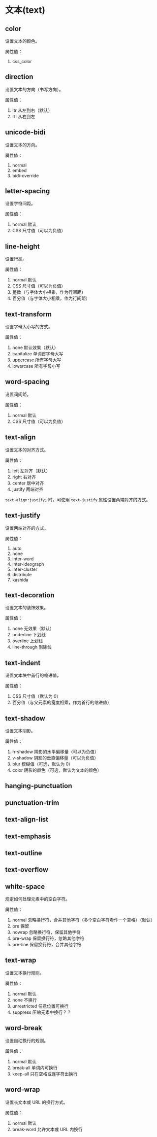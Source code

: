 文本(text)
=========

color
-----

设置文本的颜色。

属性值：

1. css_color

direction
---------

设置文本的方向（书写方向）。

属性值：

1. ltr 从左到右（默认）
2. rtl 从右到左

unicode-bidi
------------

设置文本的方向。

属性值：

1. normal
2. embed
3. bidi-override

letter-spacing
--------------

设置字符间距。

属性值：

1. normal 默认
2. CSS 尺寸值（可以为负值）

line-height
-----------

设置行高。

属性值：

1. normal 默认
2. CSS 尺寸值（可以为负值）
3. 整数（与字体大小相乘，作为行间距）
4. 百分值（与字体大小相乘，作为行间距）

text-transform
--------------

设置字母大小写的方式。

属性值：

1. none 默认效果（默认）
2. capitalize 单词首字母大写
3. uppercase 所有字母大写
4. lowercase 所有字母小写

word-spacing
------------

设置词间距。

属性值：

1. normal 默认
2. CSS 尺寸值（可以为负值）

text-align
----------

设置文本的对齐方式。

属性值：

1. left 左对齐（默认）
2. right 右对齐
3. center 居中对齐
4. justify 两端对齐

`text-align:justify;` 时，可使用 `text-justify` 属性设置两端对齐的方式。

text-justify
------------

设置两端对齐的方式。

属性值：

1. auto
2. none
3. inter-word
4. inter-ideograph
5. inter-cluster
6. distribute
7. kashida

text-decoration
---------------

设置文本的装饰效果。

属性值：

1. none 无效果（默认）
2. underline 下划线
3. overline 上划线
4. line-through 删除线

text-indent
-----------

设置文本块中首行的缩进值。

属性值：

1. CSS 尺寸值（默认为 0）
2. 百分值（与父元素的宽度相乘，作为首行的缩进值）

text-shadow
-----------

设置文本阴影。

属性值：

1. h-shadow 阴影的水平偏移量（可以为负值）
2. v-shadow 阴影的垂直偏移量（可以为负值）
3. blur 模糊值（可选，默认为 0）
4. color 阴影的颜色（可选，默认为文本的颜色）

hanging-punctuation
-------------------

punctuation-trim
----------------

text-align-list
---------------

text-emphasis
-------------

text-outline
------------

text-overflow
-------------

white-space
-----------

规定如何处理元素中的空白字符。

属性值：

1. normal 忽略换行符，合并其他字符（多个空白字符看作一个空格）（默认）
2. pre 保留
3. nowrap 忽略换行符，保留其他字符
4. pre-wrap 保留换行符，忽略其他字符
5. pre-line 保留换行符，合并其他字符

text-wrap
---------

设置文本换行规则。

属性值：

1. normal 默认
2. none 不换行
3. unrestricted 任意位置可换行
4. suppress 压缩元素中换行？？

word-break
----------

设置自动换行的规则。

属性值：

1. normal 默认
2. break-all 单词内可换行
3. keep-all 只在空格或连字符出换行

word-wrap
---------

设置长文本或 URL 的换行方式。

属性值：

1. normal 默认
2. break-word 允许文本或 URL 内换行